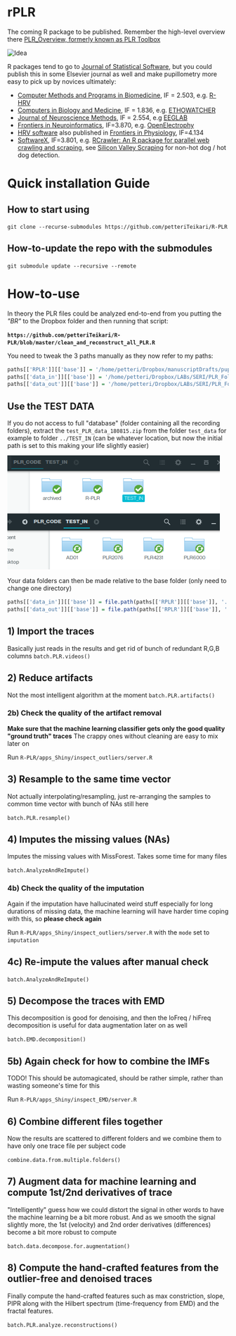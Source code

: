 # rPLR

The coming R package to be published. Remember the high-level overview there [PLR_Overview, formerly known as PLR Toolbox](https://github.com/petteriTeikari/PLR_Overview)

![Idea](https://github.com/petteriTeikari/rPLR/blob/master/documentation/images/scheme.png "Idea")

R packages tend to go to [Journal of Statistical Software](https://github.com/petteriTeikari/PLR_Overview), but you could publish this in some Elsevier journal as well and make pupillometry more easy to pick up by novices ultimately:

* [Computer Methods and Programs in Biomedicine](https://www.journals.elsevier.com/computer-methods-and-programs-in-biomedicine), IF = 2.503, e.g. [R-HRV](http://rhrv.r-forge.r-project.org/publications.html)
* [Computers in Biology and Medicine](https://www.journals.elsevier.com/computers-in-biology-and-medicine), IF = 1.836, e.g. [ETHOWATCHER](https://www.journals.elsevier.com/computers-in-biology-and-medicine/most-downloaded-articles)
* [Journal of Neuroscience Methods](https://www.journals.elsevier.com/journal-of-neuroscience-methods/), IF = 2.554, e.g [EEGLAB](https://doi.org/10.1016/j.jneumeth.2003.10.009)
* [Frontiers in Neuroinformatics](https://www.frontiersin.org/journals/neuroinformatics), IF=3.870, e.g. [OpenElectrophy](https://www.frontiersin.org/journals/neuroinformatics#articles)
* [HRV software](https://doi.org/10.3389/fphys.2016.00557) also published in [Frontiers in Physiology](https://www.frontiersin.org/journals/physiology), IF=4.134
* [SoftwareX](https://www.elsevier.com/about/press-releases/research-and-journals/elsevier-announces-the-launch-of-softwarex), IF=3.801, e.g. [RCrawler: An R package for parallel web crawling and scraping](https://doi.org/10.1016/j.softx.2017.04.004), see [Silicon Valley Scraping](https://youtu.be/FNyi3nAuLb0?t=2m10s) for non-hot dog / hot dog detection.

# Quick installation Guide

## How to start using

`git clone --recurse-submodules https://github.com/petteriTeikari/R-PLR`

## How-to-update the repo with the submodules

`git submodule update --recursive --remote`
 
# How-to-use

In theory the PLR files could be analyzed end-to-end from you putting the _"BR"_ to the Dropbox folder and then running that script:

**`https://github.com/petteriTeikari/R-PLR/blob/master/clean_and_reconstruct_all_PLR.R`**

You need to tweak the 3 paths manually as they now refer to my paths:

```R
paths[['RPLR']][['base']] = '/home/petteri/Dropbox/manuscriptDrafts/pupilArtifactsConditioning/PLR_CODE/R-PLR'
paths[['data_in']][['base']] = '/home/petteri/Dropbox/LABs/SERI/PLR_Folder/DATA'
paths[['data_out']][['base']] = '/home/petteri/Dropbox/LABs/SERI/PLR_Folder/DATA_OUT'
```
## Use the TEST DATA

If you do not access to full "database" (folder containing all the recording folders), extract the `test_PLR_data_180815.zip` from the folder `test_data` for example to folder `../TEST_IN` (can be whatever location, but now the initial path is set to this making your life slightly easier)

![Location](https://github.com/petteriTeikari/R-PLR/blob/master/test_data/test_data.png "Location")

Your data folders can then be made relative to the base folder (only need to change one directory)

```R
paths[['data_in']][['base']] = file.path(paths[['RPLR']][['base']], '..', 'TEST_IN', fsep = .Platform$file.sep)
paths[['data_out']][['base']] = file.path(paths[['RPLR']][['base']], '..', 'TEST_OUT', fsep = .Platform$file.sep) 
```

## 1) Import the traces

Basically just reads in the results and get rid of bunch of redundant R,G,B columns
`batch.PLR.videos()`

## 2) Reduce artifacts

Not the most intelligent algorithm at the moment
`batch.PLR.artifacts()`

### 2b) Check the quality of the artifact removal

**Make sure that the machine learning classifier gets only the good quality "ground truth" traces** The crappy ones without cleaning are easy to mix later on 

Run `R-PLR/apps_Shiny/inspect_outliers/server.R`

## 3) Resample to the same time vector

Not actually interpolating/resampling, just re-arranging the samples to common time vector with bunch of NAs still here

`batch.PLR.resample()`

## 4) Imputes the missing values (NAs)

Imputes the missing values with MissForest. Takes some time for many files

`batch.AnalyzeAndReImpute()`

### 4b) Check the quality of the imputation

Again if the imputation have hallucinated weird stuff especially for long durations of missing data, the machine learning will have harder time coping with this, so **please check again**

Run `R-PLR/apps_Shiny/inspect_outliers/server.R` with the `mode` set to `imputation`

## 4c) Re-impute the values after manual check

`batch.AnalyzeAndReImpute()`

## 5) Decompose the traces with EMD 

This decomposition is good for denoising, and then the loFreq / hiFreq decomposition is useful for data augmentation later on as well 

`batch.EMD.decomposition()`

## 5b) Again check for how to combine the IMFs

TODO! This should be automagicated, should be rather simple, rather than wasting someone's time for this

Run `R-PLR/apps_Shiny/inspect_EMD/server.R`

## 6) Combine different files together

Now the results are scattered to different folders and we combine them to have only one trace file per subject code

`combine.data.from.multiple.folders()`

## 7) Augment data for machine learning and compute 1st/2nd derivatives of trace

"Intelligently" guess how we could distort the signal in other words to have the machine learning be a bit more robust. And as we smooth the signal slightly more, the 1st (velocity) and 2nd order derivatives (differences) become a bit more robust to compute

`batch.data.decompose.for.augmentation()`

## 8) Compute the hand-crafted features from the outlier-free and denoised traces

Finally compute the hand-crafted features such as max constriction, slope, PIPR along with the Hilbert spectrum (time-frequency from EMD) and the fractal features.

`batch.PLR.analyze.reconstructions()`

